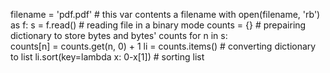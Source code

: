 filename = 'pdf.pdf' # this var contents a filename
with open(filename, 'rb') as f: 
    s = f.read()  # reading file in a binary mode
counts = {}  # prepairing dictionary to store bytes and bytes' counts
for n in s:  
    counts[n] = counts.get(n, 0) + 1
li = counts.items()  # converting dictionary to list
li.sort(key=lambda x: 0-x[1])  # sorting list
